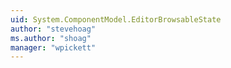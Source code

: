```yaml
---
uid: System.ComponentModel.EditorBrowsableState
author: "stevehoag"
ms.author: "shoag"
manager: "wpickett"
---
```

